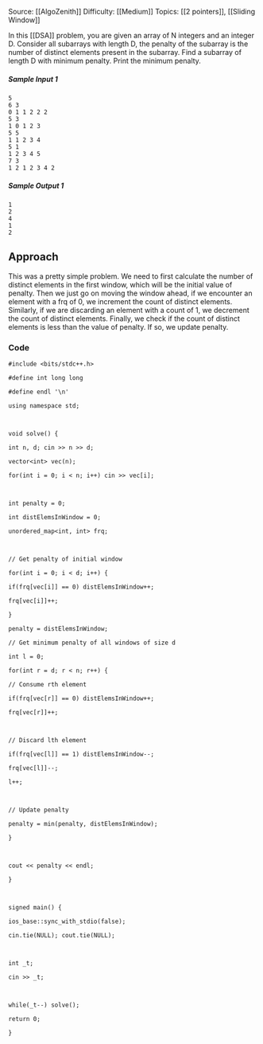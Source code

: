 Source: [[AlgoZenith]]
Difficulty: [[Medium]]
Topics: [[2 pointers]], [[Sliding Window]]

In this [[DSA]] problem, you are given an array of N integers and an integer D. Consider all subarrays with length D, the penalty of the subarray is the number of distinct elements present in the subarray. Find a subarray of length D with minimum penalty. Print the minimum penalty.

##### Sample Input 1
```
5
6 3
0 1 1 2 2 2
5 3
1 0 1 2 3
5 5
1 1 2 3 4
5 1
1 2 3 4 5
7 3
1 2 1 2 3 4 2
```

##### Sample Output 1
```
1
2
4
1
2
```

## Approach 
This was a pretty simple problem. We need to first calculate the number of distinct elements in the first window, which will be the initial value of penalty.
Then we just go on moving the window ahead, if we encounter an element with a frq of 0, we increment the count of distinct elements. Similarly, if we are discarding an element with a count of 1, we decrement the count of distinct elements. Finally, we check if the count of distinct elements is less than the value of penalty. If so, we update penalty.

### Code 
```
#include <bits/stdc++.h>

#define int long long

#define endl '\n'

using namespace std;

  

void solve() {

int n, d; cin >> n >> d;

vector<int> vec(n);

for(int i = 0; i < n; i++) cin >> vec[i];

  

int penalty = 0;

int distElemsInWindow = 0;

unordered_map<int, int> frq;

  

// Get penalty of initial window

for(int i = 0; i < d; i++) {

if(frq[vec[i]] == 0) distElemsInWindow++;

frq[vec[i]]++;

}

penalty = distElemsInWindow;

// Get minimum penalty of all windows of size d

int l = 0;

for(int r = d; r < n; r++) {

// Consume rth element

if(frq[vec[r]] == 0) distElemsInWindow++;

frq[vec[r]]++;

  

// Discard lth element

if(frq[vec[l]] == 1) distElemsInWindow--;

frq[vec[l]]--;

l++;

  

// Update penalty

penalty = min(penalty, distElemsInWindow);

}

  

cout << penalty << endl;

}

  

signed main() {

ios_base::sync_with_stdio(false);

cin.tie(NULL); cout.tie(NULL);

  

int _t;

cin >> _t;

  

while(_t--) solve();

return 0;

}
```